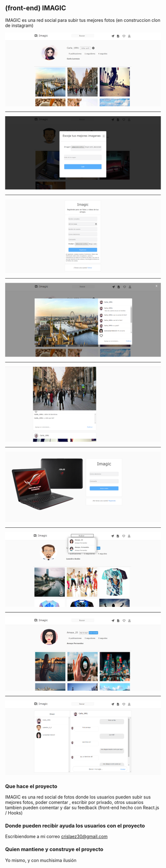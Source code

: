 ## (front-end) IMAGIC

IMAGIC es una red social para subir tus mejores fotos (en construccion clon de instagram)

<img src="https://github.com/crislaez/Front-End_Imagic/blob/master/src/Img/foto_proyecto.PNG" />
<hr>
<img src="https://github.com/crislaez/Front-End_Imagic/blob/master/src/Img/foto_proyecto_2.PNG" />
<hr>
<img src="https://github.com/crislaez/Front-End_Imagic/blob/master/src/Img/foto_proyecto_3.PNG" />
<hr>
<img src="https://github.com/crislaez/Front-End_Imagic/blob/master/src/Img/foto_proyecto_4.PNG" />
<hr>
<img src="https://github.com/crislaez/Front-End_Imagic/blob/master/src/Img/foto_proyecto_5.PNG" />
<hr>
<img src="https://github.com/crislaez/Front-End_Imagic/blob/master/src/Img/foto_proyecto_6.PNG" />
<hr>
<img src="https://github.com/crislaez/Front-End_Imagic/blob/master/src/Img/foto_proyecto_7.PNG" />
<hr>
<img src="https://github.com/crislaez/Front-End_Imagic/blob/master/src/Img/foto_proyecto_8.PNG" />
<hr>
<img src="https://github.com/crislaez/Front-End_Imagic/blob/master/src/Img/foto_proyecto_9.PNG" />

### Que hace el proyecto

IMAGIC es una red social de fotos donde los usuarios pueden subir sus mejores fotos, poder comentar
, escribir por privado, otros usuarios tambien pueden comentar y dar su feedback (front-end hecho con React.js / Hooks)
 
### Donde pueden recibir ayuda los usuarios con el proyecto
 
Escribiendome a mi correo crislaez30@gmail.com

### Quien mantiene y construye el proyecto

Yo mismo, y con muchisima ilusión
